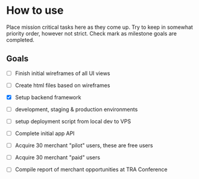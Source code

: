# How to use

Place mission critical tasks here as they come up.  Try to keep in somewhat priority order, however not strict.  Check mark as milestone goals are completed.

## Goals

- [ ] Finish initial wireframes of all UI views
- [ ] Create html files based on wireframes
- [X] Setup backend framework
- [ ] development, staging & production environments
- [ ] setup deployment script from local dev to VPS 
- [ ] Complete initial app API
- [ ] Acquire 30 merchant "pilot" users, these are free users
- [ ] Acquire 30 merchant "paid"  users
- [ ] Compile report of merchant opportunities at TRA Conference

